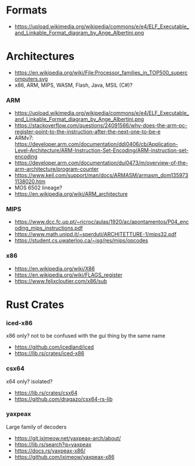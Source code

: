 # Formats

* <https://upload.wikimedia.org/wikipedia/commons/e/e4/ELF_Executable_and_Linkable_Format_diagram_by_Ange_Albertini.png>

# Architectures

* <https://en.wikipedia.org/wiki/File:Processor_families_in_TOP500_supercomputers.svg>
* x86, ARM, MIPS, WASM, Flash, Java, MSIL (C#)?

### ARM

* <https://upload.wikimedia.org/wikipedia/commons/e/e4/ELF_Executable_and_Linkable_Format_diagram_by_Ange_Albertini.png>
* <https://stackoverflow.com/questions/24091566/why-does-the-arm-pc-register-point-to-the-instruction-after-the-next-one-to-be-e>
* ARMv7: <https://developer.arm.com/documentation/ddi0406/cb/Application-Level-Architecture/ARM-Instruction-Set-Encoding/ARM-instruction-set-encoding>
* <https://developer.arm.com/documentation/dui0473/m/overview-of-the-arm-architecture/program-counter>
* <https://www.keil.com/support/man/docs/ARMASM/armasm_dom1359731138020.htm>
* MOS 6502 lineage?
* <https://en.wikipedia.org/wiki/ARM_architecture>

### MIPS

* <https://www.dcc.fc.up.pt/~ricroc/aulas/1920/ac/apontamentos/P04_encoding_mips_instructions.pdf>
* <https://www.math.unipd.it/~sperduti/ARCHITETTURE-1/mips32.pdf>
* <https://student.cs.uwaterloo.ca/~isg/res/mips/opcodes>

### x86

* <https://en.wikipedia.org/wiki/X86>
* <https://en.wikipedia.org/wiki/FLAGS_register>
* <https://www.felixcloutier.com/x86/sub>

# Rust Crates

### iced-x86

x86 only? not to be confused with the gui thing by the same name

* <https://github.com/icedland/iced>
* <https://lib.rs/crates/iced-x86>

### csx64

x64 only? isolated?

* <https://lib.rs/crates/csx64>
* <https://github.com/dragazo/csx64-rs-lib>

### yaxpeax

Large family of decoders

* <https://git.iximeow.net/yaxpeax-arch/about/>
* <https://lib.rs/search?q=yaxpeax>
* <https://docs.rs/yaxpeax-x86/>
* <https://github.com/iximeow/yaxpeax-x86>
